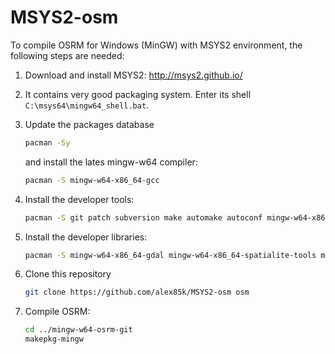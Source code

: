 MSYS2-osm
=========

To compile OSRM for Windows (MinGW) with MSYS2 environment, the following steps are needed:

1. Download and install MSYS2: http://msys2.github.io/
2. It contains very good packaging system. Enter its shell ``C:\msys64\mingw64_shell.bat``.
3. Update the packages database
   ```bash
   pacman -Sy
   ```
   
   and install the lates mingw-w64 compiler:
   ```bash
   pacman -S mingw-w64-x86_64-gcc
   ```
   
3. Install the developer tools:
   ```bash
   pacman -S git patch subversion make automake autoconf mingw-w64-x86_64-cmake libtool
   ```
   
4. Install the developer libraries:
   ```bash
   pacman -S mingw-w64-x86_64-gdal mingw-w64-x86_64-spatialite-tools mingw-w64-x86_64-geos mingw-w64-x86_64-libosmpbf-git mingw-w64-x86_64-lua mingw-w64-x86_64-luabind-git mingw-w64-x86_64-stxxl-git mingw-w64-x86_64-intel-tbb mingw-w64-x86_64-boost
   ```

5. Clone this repository
   ```bash
   git clone https://github.com/alex85k/MSYS2-osm osm
   ```
   
   
6. Compile OSRM:
   ```bash
   cd ../mingw-w64-osrm-git
   makepkg-mingw
   
   ```
